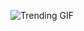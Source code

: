 
<!-- GIF_SECTION -->
![Trending GIF](https://media3.giphy.com/media/v1.Y2lkPThiYjIxNzcycmkzOGgybnhrcTVobTIxY2MzOGtpbmxxdDdwaXEzMG00dDhsd3JlNCZlcD12MV9naWZzX3NlYXJjaCZjdD1n/SSM6HdOicCahnOZ5hM/giphy.gif)
<!-- END_GIF_SECTION -->

